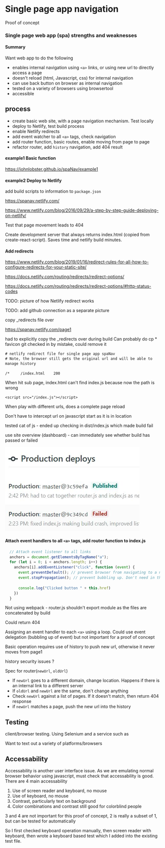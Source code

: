 # Single page app navigation

Proof of concept

### Single page web app (spa) strengths and weaknesses

#### Summary

Want web app to do the following

- enables internal navigation using `<a>` links, or using new url to directly access a page
- doesn't reload (html, Javascript, css) for internal navigation
- can use back button on browser as internal navigation
- tested on a variety of browsers using browsertool
- accessible 

## process
- create basic web site, with a page navigation mechanism. Test locally
- deploy to Netlify, test build process
- enable Netlify redirects
- add event watcher to all `<a>` tags, check navigation
- add router function, basic routes, enable moving from page to page
- refactor router, add `history` navigation, add 404 result

#### example1 Basic function

https://johnlobster.github.io/spaNav/example1

#### example2 Deploy to Netlify

add build scripts to information to `package.json`

https://spanav.netlify.com/

https://www.netlify.com/blog/2016/09/29/a-step-by-step-guide-deploying-on-netlify/

Test that page movement leads to 404

Create development server that always returns index.html (copied from create-react-script). Saves time and netlify build minutes.

#### Add redirects

https://www.netlify.com/blog/2019/01/16/redirect-rules-for-all-how-to-configure-redirects-for-your-static-site/

https://docs.netlify.com/routing/redirects/redirect-options/

https://docs.netlify.com/routing/redirects/redirect-options/#http-status-codes


TODO: picture of how Netlify redirect works

TODO: add github connection as a separate picture

copy _redirects file over

https://spanav.netlify.com/page1

had to explicitly copy the _redirects over during build
Can probably do cp *
favicon git checked in by mistake, could remove it

```
# netlify redirect file for single page app spaNav
# Note, the browser still gets the original url and will be able to manage history

/*     /index.html    200
```

When hit sub page, index.html can't find index.js because now the path is wrong

```
<script src="/index.js"></script>
```

When play with different urls, does a complete page reload

Don't have to intercept url on javascript start as it is in location

tested cat of js - ended up checking in dist/index.js which made build fail

use site overview (dashboard) - can immediately see whether build has passed or failed

![Netlify overview](./dashboard.jpg)

#### Attach event handlers to all `<a>` tags, add router function to index.js

```js
  // Attach event listener to all links
  anchors = document.getElementsByTagName("a");
  for (let i = 0; i < anchors.length; i++) { 
    anchors[i].addEventListener("click", function (event) { 
      event.preventDefault(); // prevent browser from navigating to a new link and reloading page
      event.stopPropagation(); // prevent bubbling up. Don't need in this example

      console.log("Clicked button " + this.href) 
    }) 
  }
```

Not using webpack - router.js shouldn't export module as the files are concatenated by build

Could return 404

Assigning an event handler to each `<a>` using a loop. Could use event delegation (bubbling up of event) but not important for a proof of concept

Basic operation requires use of history to push new url, otherwise it never moves from page1

history security issues ?

Spec for router(`newUrl`, `oldUrl`)
- If `newUrl` goes to a different domain, change location. Happens if there is an internal link to a different server
- If `oldUrl` and `newUrl` are the same, don't change anything
- Check `newUrl` against a list of pages. If it doesn't match, then return 404 response
- if `newUrl` matches a page, push the new url into the history 

## Testing

client/browser testing. Using Selenium and a service such as 

Want to text out a variety of platforms/browsers

## Accessability

Accessability is another user interface issue. As we are emulating normal browser behavior using javascript, must check that accessability is good. There are 4 main accessability
1. Use of screen reader and keyboard, no mouse
2. Use of keyboard, no mouse
3. Contrast, particularly text on background
4. Color combinations and contrast still good for colorblind people

3 and 4 are not important for this proof of concept, 2 is really a subset of 1, but can be tested for automatically

So I first checked keyboard operation manually, then screen reader with keyboard, then wrote a keyboard based test which I added into the existing test file.








